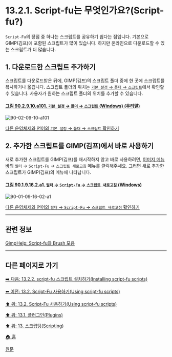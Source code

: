 # 13.2.1. Script-fu는 무엇인가요?(Script-fu?)
`Script-Fu`의 장점 중 하나는 스크립트를 공유하기 쉽다는 점입니다. 기본으로 GIMP(김프)에 포함된 스크립트가 많이 있습니다. 하지만 온라인으로 다운로드할 수 있는 스크립트가 더 많습니다.

## 1. 다운로드한 스크립트 추가하기
스크립트를 다운로드받은 뒤에, GIMP(김프)의 스크립트 폴더 중에 한 곳에 스크립트를 복사하거나 옮깁니다. 스크립트 폴더의 위치는 [`기본 설정` → `폴더` → `스크립트`](./12-01-25-data-folders.md)에서 확인할 수 있습니다. 사용자가 원하는 스크립트 폴더의 위치를 추가할 수 있습니다.

<a id="90-02-09-10-a101"></a>

#### [그림 90.2.9.10.a101. `기본 설정` → `폴더` → `스크립트` (Windows) (우리말)](./90-02-09-10-scripts.md#90-02-09-10-a101)
![90-02-09-10-a101](https://github.com/wonder13662/gimp/assets/15767104/4d83223a-ed07-44eb-ba97-a50fb110aa84)

[다른 운영체제와 언어의 `기본 설정` → `폴더` → `스크립트` 확인하기](./90-02-09-10-scripts.md#90-02-09-10-a102)

## 2. 추가한 스크립트를 GIMP(김프)에서 바로 사용하기
새로 추가한 스크립트를 GIMP(김프)를 재시작하지 않고 바로 사용하려면, [이미지 메뉴 바](./03-02-02-02-image-menu.md)의 `필터` → `Script-Fu` → `스크립트 새로고침` 메뉴를 클릭해주세요. 그러면 새로 추가한 스크립트가 GIMP(김프)의 메뉴에 나타납니다.

<a id="90-01-09-16-02-a1"></a>

#### [그림 90.1.9.16.2.a1. `필터` → `Script-Fu` → `스크립트 새로고침` (Windows)](./90-01-09-16-02-refresh_scripts.md#90-01-09-16-02-a1)
![90-01-09-16-02-a1](https://github.com/wonder13662/gimp/assets/15767104/7acc7e38-7cbc-449d-bd21-de2b19c10d9a)

[다른 운영체제와 언어의 `필터` → `Script-Fu` → `스크립트 새로고침` 확인하기](./90-01-09-16-02-refresh_scripts.md#90-01-09-16-02-a2)

***

## 관련 정보
[GimpHelp: Script-fu와 Brush 모음](https://www.gimphelp.org/)

[comment]: <> (TODO 정리 필요)

***

## 다른 페이지로 가기

[➡️ 다음: 13.2.2. script-fu 스크립트 설치하기(Installing script-fu scripts)](./13-02-02-installing-script-fu-scripts.md)

[⬅️ 이전: 13.2. Script-Fu 사용하기(Using script-fu scripts)](./13-02-00-using-script-fu-scripts.md)

[⬆️ 위: 13.2. Script-Fu 사용하기(Using script-fu scripts)](./13-02-00-using-script-fu-scripts.md)

[⬆️ 위: 13.1. 플러그인(Plugins)](./13-01-00-plugins.md)

[⬆️ 위: 13. 스크립팅(Scripting)](./13-00-scripting.md)

[🏠 홈](./00-home.md)

[원문](https://docs.gimp.org/2.10/ko/install-script-fu.html)
